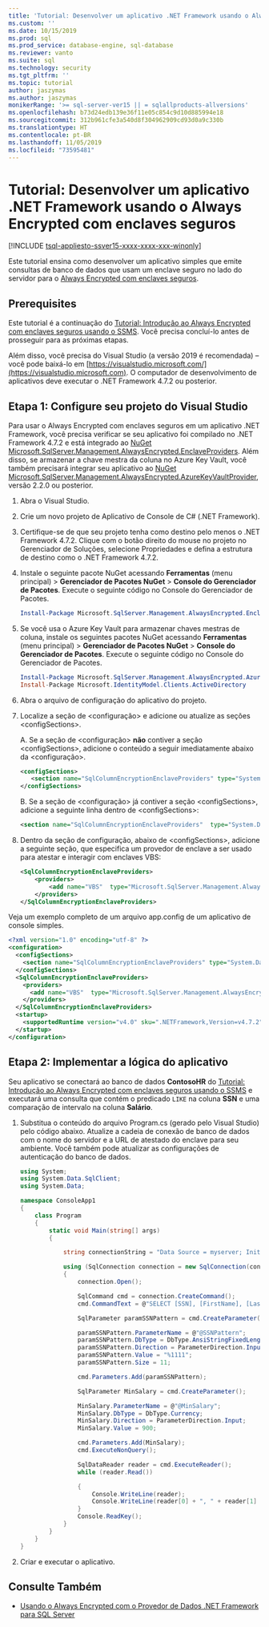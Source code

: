 ```yaml
---
title: 'Tutorial: Desenvolver um aplicativo .NET Framework usando o Always Encrypted com enclaves seguros | Microsoft Docs'
ms.custom: ''
ms.date: 10/15/2019
ms.prod: sql
ms.prod_service: database-engine, sql-database
ms.reviewer: vanto
ms.suite: sql
ms.technology: security
ms.tgt_pltfrm: ''
ms.topic: tutorial
author: jaszymas
ms.author: jaszymas
monikerRange: '>= sql-server-ver15 || = sqlallproducts-allversions'
ms.openlocfilehash: b73d24edb139e36f11e05c854c9d10d885994e18
ms.sourcegitcommit: 312b961cfe3a540d8f304962909cd93d0a9c330b
ms.translationtype: HT
ms.contentlocale: pt-BR
ms.lasthandoff: 11/05/2019
ms.locfileid: "73595481"
---
```

# <a name="tutorial-develop-a-net-framework-application-using-always-encrypted-with-secure-enclaves"></a>Tutorial: Desenvolver um aplicativo .NET Framework usando o Always Encrypted com enclaves seguros
[!INCLUDE [tsql-appliesto-ssver15-xxxx-xxxx-xxx-winonly](../../includes/tsql-appliesto-ssver15-xxxx-xxxx-xxx-winonly.md)]

Este tutorial ensina como desenvolver um aplicativo simples que emite consultas de banco de dados que usam um enclave seguro no lado do servidor para o [Always Encrypted com enclaves seguros](encryption/always-encrypted-enclaves.md). 

## <a name="prerequisites"></a>Prerequisites
Este tutorial é a continuação do [Tutorial: Introdução ao Always Encrypted com enclaves seguros usando o SSMS](./tutorial-getting-started-with-always-encrypted-enclaves.md). Você precisa concluí-lo antes de prosseguir para as próximas etapas.

Além disso, você precisa do Visual Studio (a versão 2019 é recomendada) – você pode baixá-lo em [https://visualstudio.microsoft.com/](https://visualstudio.microsoft.com). O computador de desenvolvimento de aplicativos deve executar o .NET Framework 4.7.2 ou posterior.

## <a name="step-1-set-up-your-visual-studio-project"></a>Etapa 1: Configure seu projeto do Visual Studio

Para usar o Always Encrypted com enclaves seguros em um aplicativo .NET Framework, você precisa verificar se seu aplicativo foi compilado no .NET Framework 4.7.2 e está integrado ao [NuGet Microsoft.SqlServer.Management.AlwaysEncrypted.EnclaveProviders](https://www.nuget.org/packages/Microsoft.SqlServer.Management.AlwaysEncrypted.EnclaveProviders). Além disso, se armazenar a chave mestra da coluna no Azure Key Vault, você também precisará integrar seu aplicativo ao [NuGet Microsoft.SqlServer.Management.AlwaysEncrypted.AzureKeyVaultProvider](https://www.nuget.org/packages/Microsoft.SqlServer.Management.AlwaysEncrypted.AzureKeyVaultProvider), versão 2.2.0 ou posterior. 

1. Abra o Visual Studio.

2. Crie um novo projeto de Aplicativo de Console de C\# (.NET Framework).

3. Certifique-se de que seu projeto tenha como destino pelo menos o .NET Framework 4.7.2. Clique com o botão direito do mouse no projeto no Gerenciador de Soluções, selecione Propriedades e defina a estrutura de destino como o .NET Framework 4.7.2.

4. Instale o seguinte pacote NuGet acessando **Ferramentas** (menu principal) > **Gerenciador de Pacotes NuGet** > **Console do Gerenciador de Pacotes**. Execute o seguinte código no Console do Gerenciador de Pacotes.

   ```powershell
   Install-Package Microsoft.SqlServer.Management.AlwaysEncrypted.EnclaveProviders -IncludePrerelease
   ```

5. Se você usa o Azure Key Vault para armazenar chaves mestras de coluna, instale os seguintes pacotes NuGet acessando **Ferramentas** (menu principal) > **Gerenciador de Pacotes NuGet** > **Console do Gerenciador de Pacotes**. Execute o seguinte código no Console do Gerenciador de Pacotes.

   ```powershell
   Install-Package Microsoft.SqlServer.Management.AlwaysEncrypted.AzureKeyVaultProvider -IncludePrerelease -Version 2.2.0
   Install-Package Microsoft.IdentityModel.Clients.ActiveDirectory
   ```

7. Abra o arquivo de configuração do aplicativo do projeto.

8. Localize a seção de \<configuração\> e adicione ou atualize as seções \<configSections\>.

   A. Se a seção de \<configuração\> **não** contiver a seção \<configSections\>, adicione o conteúdo a seguir imediatamente abaixo da \<configuração\>.
   
      ```xml
      <configSections>
         <section name="SqlColumnEncryptionEnclaveProviders" type="System.Data.SqlClient.SqlColumnEncryptionEnclaveProviderConfigurationSection, System.Data, Version=4.0.0.0, Culture=neutral, PublicKeyToken=b77a5c561934e089" />
      </configSections>
      ```
   B. Se a seção de \<configuração\> já contiver a seção \<configSections\>, adicione a seguinte linha dentro de \<configSections\>:

   ```xml
   <section name="SqlColumnEncryptionEnclaveProviders"  type="System.Data.SqlClient.SqlColumnEncryptionEnclaveProviderConfigurationSection, System.Data,  Version=4.0.0.0, Culture=neutral, PublicKeyToken=b77a5c561934e089" /\>
   ```

9. Dentro da seção de configuração, abaixo de \<configSections\>, adicione a seguinte seção, que especifica um provedor de enclave a ser usado para atestar e interagir com enclaves VBS:

   ```xml
   <SqlColumnEncryptionEnclaveProviders>
       <providers>
           <add name="VBS"  type="Microsoft.SqlServer.Management.AlwaysEncrypted.EnclaveProviders.HostGuardianServiceEnclaveProvider,  Microsoft.SqlServer.Management.AlwaysEncrypted.EnclaveProviders,    Version=15.0.0.0, Culture=neutral, PublicKeyToken=89845dcd8080cc91"/>
       </providers>
   </SqlColumnEncryptionEnclaveProviders>
   ```

Veja um exemplo completo de um arquivo app.config de um aplicativo de console simples.
```xml
<?xml version="1.0" encoding="utf-8" ?>
<configuration>
  <configSections>
    <section name="SqlColumnEncryptionEnclaveProviders" type="System.Data.SqlClient.SqlColumnEncryptionEnclaveProviderConfigurationSection, System.Data, Version=4.0.0.0, Culture=neutral, PublicKeyToken=b77a5c561934e089" />
  </configSections>
  <SqlColumnEncryptionEnclaveProviders>
    <providers>
      <add name="VBS"  type="Microsoft.SqlServer.Management.AlwaysEncrypted.EnclaveProviders.HostGuardianServiceEnclaveProvider,  Microsoft.SqlServer.Management.AlwaysEncrypted.EnclaveProviders,    Version=15.0.0.0, Culture=neutral, PublicKeyToken=89845dcd8080cc91"/>
    </providers>
  </SqlColumnEncryptionEnclaveProviders>
  <startup> 
    <supportedRuntime version="v4.0" sku=".NETFramework,Version=v4.7.2" />
  </startup>
</configuration>
```
## <a name="step-2-implement-your-application-logic"></a>Etapa 2: Implementar a lógica do aplicativo
Seu aplicativo se conectará ao banco de dados **ContosoHR** do [Tutorial: Introdução ao Always Encrypted com enclaves seguros usando o SSMS](tutorial-getting-started-with-always-encrypted-enclaves.md) e executará uma consulta que contém o predicado `LIKE` na coluna **SSN** e uma comparação de intervalo na coluna **Salário**.

1. Substitua o conteúdo do arquivo Program.cs (gerado pelo Visual Studio) pelo código abaixo. Atualize a cadeia de conexão de banco de dados com o nome do servidor e a URL de atestado do enclave para seu ambiente. Você também pode atualizar as configurações de autenticação do banco de dados.

    ```cs
    using System;
    using System.Data.SqlClient;
    using System.Data;

    namespace ConsoleApp1
    {
        class Program
        {
            static void Main(string[] args)
            {
    
                string connectionString = "Data Source = myserver; Initial Catalog = ContosoHR; Column Encryption Setting = Enabled;Enclave Attestation Url = http://hgs.bastion.local/Attestation; Integrated Security = true";

                using (SqlConnection connection = new SqlConnection(connectionString))
                {
                    connection.Open();

                    SqlCommand cmd = connection.CreateCommand();
                    cmd.CommandText = @"SELECT [SSN], [FirstName], [LastName], [Salary] FROM [dbo].[Employees] WHERE [SSN] LIKE @SSNPattern AND [Salary] > @MinSalary;";

                    SqlParameter paramSSNPattern = cmd.CreateParameter();

                    paramSSNPattern.ParameterName = @"@SSNPattern";
                    paramSSNPattern.DbType = DbType.AnsiStringFixedLength;
                    paramSSNPattern.Direction = ParameterDirection.Input;
                    paramSSNPattern.Value = "%1111";
                    paramSSNPattern.Size = 11;

                    cmd.Parameters.Add(paramSSNPattern);

                    SqlParameter MinSalary = cmd.CreateParameter();

                    MinSalary.ParameterName = @"@MinSalary";
                    MinSalary.DbType = DbType.Currency;
                    MinSalary.Direction = ParameterDirection.Input;
                    MinSalary.Value = 900;

                    cmd.Parameters.Add(MinSalary);
                    cmd.ExecuteNonQuery();
    
                    SqlDataReader reader = cmd.ExecuteReader();
                    while (reader.Read())

                    {
                        Console.WriteLine(reader);
                        Console.WriteLine(reader[0] + ", " + reader[1] + ", " + reader[2] + ", " + reader[3]);
                    }   
                    Console.ReadKey();
                }
            }
        }
    }
    ```
2. Criar e executar o aplicativo.  

## <a name="see-also"></a>Consulte Também
- [Usando o Always Encrypted com o Provedor de Dados .NET Framework para SQL Server](encryption/develop-using-always-encrypted-with-net-framework-data-provider.md)